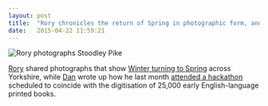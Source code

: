 ```yaml
---
layout: post
title:  "Rory chronicles the return of Spring in photographic form, and Dan attends a humanities-centric hackathon"
date:   2015-04-22 11:59:21
---
```


![Rory photographs Stoodley Pike](http://lightpriority.net/wp-content/uploads/2015/04/DSF5532.jpg)

[Rory][rory] shared photographs that show [Winter turning to Spring](http://lightpriority.net/2015/04/winter-becomes-spring/) across Yorkshire, while [Dan][dan] wrote up how he last month [attended a hackathon](https://danq.me/2015/04/22/eebo-tcp-hackathon/) scheduled to coincide with the digitisation of 25,000 early English-language printed books.

[adam-g]:  http://strokeyadam.livejournal.com/
[adam-w]:  http://www.ad-space.org.uk/
[andy-k]:  http://theguidemark3.livejournal.com/
[andy-r]:  http://selfdoubtgun.wordpress.com/
[beth]:    http://littlegreenbeth.livejournal.com/
[bryn]:    http://randomlyevil.org.uk/
[claire]:  http://nowebsite.co.uk/blog/
[dan]:     http://www.scatmania.org/
[ele]:     http://ele-is-crazy.livejournal.com/
[fiona]:   http://fionafish.wordpress.com/
[hayley]:  http://leelee1983.livejournal.com/
[jen]:     http://scleip.livejournal.com/
[jimmy]:   http://vikingjim.livejournal.com/
[jta]:     http://blog.electricquaker.co.uk/
[kit]:     http://reaperkit.wordpress.com/
[liz]:     http://norasdollhouse.livejournal.com/
[malbo21]: http://malbo21.wordpress.com/
[matt-p]:  http://myzelik.livejournal.com/
[matt-r]:  http://matt-inthe-hat.livejournal.com/
[paul]:    http://blog.pacifist.co.uk/
[penny]:   http://thepennyfaerie.livejournal.com/
[pete]:    http://loonybin345.livejournal.com/
[rory]:    http://razinaber.livejournal.com/
[ruth]:    http://fleeblewidget.co.uk/
[sarah]:   http://starlight-sarah.livejournal.com/
[sian]:    http://elgingerbread.wordpress.com/
[sundeep]: https://mentalwillness.wordpress.com/
